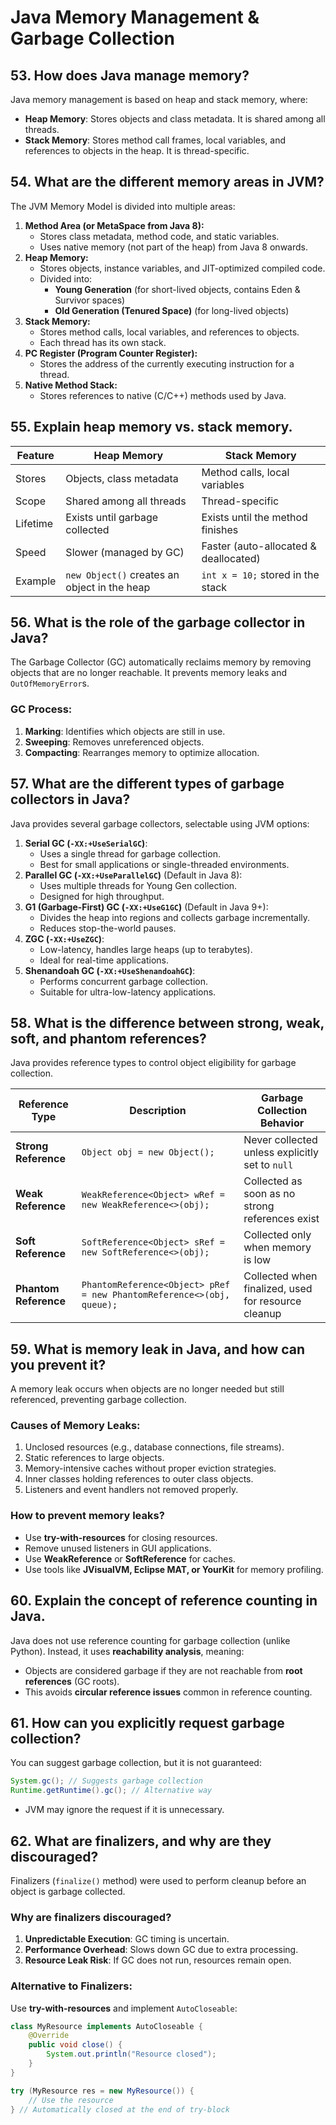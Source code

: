 # Java Memory Management & Garbage Collection

## 53. How does Java manage memory?

Java memory management is based on heap and stack memory, where:
* **Heap Memory**: Stores objects and class metadata. It is shared among all threads.
* **Stack Memory**: Stores method call frames, local variables, and references to objects in the heap. It is thread-specific.

## 54. What are the different memory areas in JVM?

The JVM Memory Model is divided into multiple areas:

1. **Method Area (or MetaSpace from Java 8):**
    * Stores class metadata, method code, and static variables.
    * Uses native memory (not part of the heap) from Java 8 onwards.
2. **Heap Memory:**
    * Stores objects, instance variables, and JIT-optimized compiled code.
    * Divided into:
        * **Young Generation** (for short-lived objects, contains Eden & Survivor spaces)
        * **Old Generation (Tenured Space)** (for long-lived objects)
3. **Stack Memory:**
    * Stores method calls, local variables, and references to objects.
    * Each thread has its own stack.
4. **PC Register (Program Counter Register):**
    * Stores the address of the currently executing instruction for a thread.
5. **Native Method Stack:**
    * Stores references to native (C/C++) methods used by Java.

## 55. Explain heap memory vs. stack memory.

| Feature         | Heap Memory                 | Stack Memory                 |
|---------------|----------------------------|------------------------------|
| Stores        | Objects, class metadata    | Method calls, local variables |
| Scope        | Shared among all threads    | Thread-specific               |
| Lifetime     | Exists until garbage collected | Exists until the method finishes |
| Speed        | Slower (managed by GC)      | Faster (auto-allocated & deallocated) |
| Example      | `new Object()` creates an object in the heap | `int x = 10;` stored in the stack |

## 56. What is the role of the garbage collector in Java?

The Garbage Collector (GC) automatically reclaims memory by removing objects that are no longer reachable. It prevents memory leaks and `OutOfMemoryError`s.

### GC Process:
1. **Marking**: Identifies which objects are still in use.
2. **Sweeping**: Removes unreferenced objects.
3. **Compacting**: Rearranges memory to optimize allocation.

## 57. What are the different types of garbage collectors in Java?

Java provides several garbage collectors, selectable using JVM options:

1. **Serial GC (`-XX:+UseSerialGC`)**:
    * Uses a single thread for garbage collection.
    * Best for small applications or single-threaded environments.
2. **Parallel GC (`-XX:+UseParallelGC`)** (Default in Java 8):
    * Uses multiple threads for Young Gen collection.
    * Designed for high throughput.
3. **G1 (Garbage-First) GC (`-XX:+UseG1GC`)** (Default in Java 9+):
    * Divides the heap into regions and collects garbage incrementally.
    * Reduces stop-the-world pauses.
4. **ZGC (`-XX:+UseZGC`)**:
    * Low-latency, handles large heaps (up to terabytes).
    * Ideal for real-time applications.
5. **Shenandoah GC (`-XX:+UseShenandoahGC`)**:
    * Performs concurrent garbage collection.
    * Suitable for ultra-low-latency applications.

## 58. What is the difference between strong, weak, soft, and phantom references?

Java provides reference types to control object eligibility for garbage collection.

| Reference Type | Description | Garbage Collection Behavior |
|---------------|------------|----------------------------|
| **Strong Reference** | `Object obj = new Object();` | Never collected unless explicitly set to `null` |
| **Weak Reference** | `WeakReference<Object> wRef = new WeakReference<>(obj);` | Collected as soon as no strong references exist |
| **Soft Reference** | `SoftReference<Object> sRef = new SoftReference<>(obj);` | Collected only when memory is low |
| **Phantom Reference** | `PhantomReference<Object> pRef = new PhantomReference<>(obj, queue);` | Collected when finalized, used for resource cleanup |

## 59. What is memory leak in Java, and how can you prevent it?

A memory leak occurs when objects are no longer needed but still referenced, preventing garbage collection.

### Causes of Memory Leaks:
1. Unclosed resources (e.g., database connections, file streams).
2. Static references to large objects.
3. Memory-intensive caches without proper eviction strategies.
4. Inner classes holding references to outer class objects.
5. Listeners and event handlers not removed properly.

### How to prevent memory leaks?
* Use **try-with-resources** for closing resources.
* Remove unused listeners in GUI applications.
* Use **WeakReference** or **SoftReference** for caches.
* Use tools like **JVisualVM, Eclipse MAT, or YourKit** for memory profiling.

## 60. Explain the concept of reference counting in Java.

Java does not use reference counting for garbage collection (unlike Python). Instead, it uses **reachability analysis**, meaning:
* Objects are considered garbage if they are not reachable from **root references** (GC roots).
* This avoids **circular reference issues** common in reference counting.

## 61. How can you explicitly request garbage collection?

You can suggest garbage collection, but it is not guaranteed:

```java
System.gc(); // Suggests garbage collection
Runtime.getRuntime().gc(); // Alternative way
```

* JVM may ignore the request if it is unnecessary.

## 62. What are finalizers, and why are they discouraged?

Finalizers (`finalize()` method) were used to perform cleanup before an object is garbage collected.

### Why are finalizers discouraged?
1. **Unpredictable Execution**: GC timing is uncertain.
2. **Performance Overhead**: Slows down GC due to extra processing.
3. **Resource Leak Risk**: If GC does not run, resources remain open.

### Alternative to Finalizers:
Use **try-with-resources** and implement `AutoCloseable`:

```java
class MyResource implements AutoCloseable {
    @Override
    public void close() {
        System.out.println("Resource closed");
    }
}

try (MyResource res = new MyResource()) {
    // Use the resource
} // Automatically closed at the end of try-block
```

